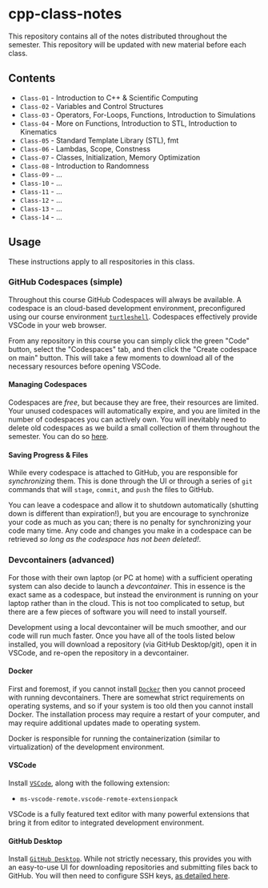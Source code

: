 # cpp-class-notes

This repository contains all of the notes distributed throughout the semester. This repository will be updated with new material before each class.

## Contents

* `Class-01` - Introduction to C++ & Scientific Computing
* `Class-02` - Variables and Control Structures
* `Class-03` - Operators, For-Loops, Functions, Introduction to Simulations
* `Class-04` - More on Functions, Introduction to STL, Introduction to Kinematics
* `Class-05` - Standard Template Library (STL), fmt
* `Class-06` - Lambdas, Scope, Constness
* `Class-07` - Classes, Initialization, Memory Optimization
* `Class-08` - Introduction to Randomness
* `Class-09` - ...
* `Class-10` - ...
* `Class-11` - ...
* `Class-12` - ...
* `Class-13` - ...
* `Class-14` - ...

## Usage

These instructions apply to all respositories in this class.

### GitHub Codespaces (simple)

Throughout this course GitHub Codespaces will always be available. A codespace is an cloud-based development environment, preconfigured using our course environment [`turtleshell`](https://github.com/lnk2past/turtleshell). Codespaces effectively provide VSCode in your web browser.

From any repository in this course you can simply click the green "Code" button, select the "Codespaces" tab, and then click the "Create codespace on main" button. This will take a few moments to download all of the necessary resources before opening VSCode.

#### Managing Codespaces

Codespaces are *free*, but because they are free, their resources are limited. Your unused codespaces will automatically expire, and you are limited in the number of codespaces you can actively own. You will inevitably need to delete old codespaces as we build a small collection of them throughout the semester. You can do so [here](https://github.com/codespaces).

#### Saving Progress & Files

While every codespace is attached to GitHub, you are responsible for *synchronizing* them. This is done through the UI or through a series of `git` commands that will `stage`, `commit`, and `push` the files to GitHub.

You can leave a codespace and allow it to shutdown automatically (shutting down is different than expiration!), but you are encourage to synchronize your code as much as you can; there is no penalty for synchronizing your code many time. Any code and changes you make in a codespace can be retrieved *so long as the codespace has not been deleted!*.

### Devcontainers (advanced)

For those with their own laptop (or PC at home) with a sufficient operating system can also decide to launch a *devcontainer*. This in essence is the exact same as a codespace, but instead the environment is running on your laptop rather than in the cloud. This is not too complicated to setup, but there are a few pieces of software you will need to install yourself.

Development using a local devcontainer will be much smoother, and our code will run much faster. Once you have all of the tools listed below installed, you will download a repository (via GitHub Desktop/git), open it in VSCode, and re-open the repository in a devcontainer.

#### Docker

First and foremost, if you cannot install [`Docker`](https://www.docker.com/get-started/) then you cannot proceed with running devcontainers. There are somewhat strict requirements on operating systems, and so if your system is too old then you cannot install Docker. The installation process may require a restart of your computer, and may require additional updates made to operating system.

Docker is responsible for running the containerization (similar to virtualization) of the development environment.

#### VSCode

Install [`VSCode`](https://code.visualstudio.com/), along with the following extension:

* `ms-vscode-remote.vscode-remote-extensionpack`

VSCode is a fully featured text editor with many powerful extensions that bring it from editor to integrated development environment.

#### GitHub Desktop

Install [`GitHub Desktop`](https://desktop.github.com/). While not strictly necessary, this provides you with an easy-to-use UI for downloading repositories and submitting files back to GitHub. You will then need to configure SSH keys, [as detailed here](https://docs.github.com/en/authentication/connecting-to-github-with-ssh/generating-a-new-ssh-key-and-adding-it-to-the-ssh-agent).

